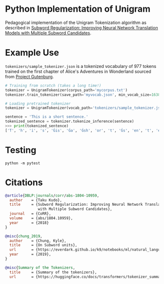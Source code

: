 # Python Implementation of Unigram

Pedagogical implementation of the Unigram Tokenization algorithm as described in [Subword Regularization: Improving Neural Network Translation Models with Multiple Subword Candidates](https://arxiv.org/abs/1804.10959).

# Example Use

```tokenizers/sample_tokenizer.json``` is a tokenized vocabulary of 977 tokens trained on the first chapter
of Alice's Adventures in Wonderland sourced from [Project Gutenburg](https://www.gutenberg.org/ebooks/11).

```python 
# Training from scratch (takes a long time!)
tokenizer = UnigramTokenizer(corpus_path='mycorpus.txt')
tokenizer.train_tokenizer(save_path='myvocab.json', min_vocab_size=16384)
```


```python
# Loading pretrained tokenizer
tokenizer = UnigramTokenizer(vocab_path='tokenizers/sample_tokenizer.json')

sentence = 'This is a short sentence.'
tokenized_sentence = tokenizer.tokenize_inference(sentence)
>>> print(tokenized_sentence)
['T', 'h', 'i', 's', 'Ġis', 'Ġa', 'Ġsh', 'or', 't', 'Ġs', 'en', 't', 'e', 'nce', '.']
```

# Testing
```
python -m pytest
```

# Citations

```bibtex
@article{DBLP:journals/corr/abs-1804-10959,
  author    = {Taku Kudo},
  title     = {Subword Regularization: Improving Neural Network Translation Models
               with Multiple Subword Candidates},
  journal   = {CoRR},
  volume    = {abs/1804.10959},
  year      = {2018}
}
```

```bibtex
@misc{chung_2019, 
  author    = {Chung, Kyle},
  title     = {On Subword units}, 
  url       = {https://everdark.github.io/k9/notebooks/ml/natural_language_understanding/subword_units/subword_units.nb.html},  
  year      = {2019}, 
} 
```

```bibtex
@misc{Summary of the Tokenizers, 
  title     = {Summary of the tokenizers}, 
  url       = {https://huggingface.co/docs/transformers/tokenizer_summary#unigram}, 

```